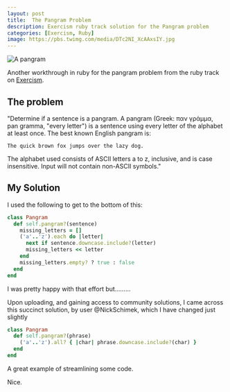 ```yaml
---
layout: post
title:  The Pangram Problem
description: Exercism ruby track solution for the Pangram problem
categories: [Exercism, Ruby]
image: https://pbs.twimg.com/media/DTc2NI_XcAAxsIY.jpg
---
```


![A pangram](https://pbs.twimg.com/media/DTc2NI_XcAAxsIY.jpg)

Another workthrough in ruby for the pangram problem from the ruby track on [Exercism](https://exercism.io/).

## The problem
"Determine if a sentence is a pangram. A pangram (Greek: παν γράμμα, pan gramma, "every letter") is a sentence using every letter of the alphabet at least once. The best known English pangram is:

    The quick brown fox jumps over the lazy dog.

The alphabet used consists of ASCII letters a to z, inclusive, and is case insensitive. Input will not contain non-ASCII symbols."

## My Solution

I used the following to get to the bottom of this:

~~~ruby
class Pangram
  def self.pangram?(sentence)
    missing_letters = []
    ('a'..'z').each do |letter|
      next if sentence.downcase.include?(letter)
      missing_letters << letter
    end
    missing_letters.empty? ? true : false
  end
end
~~~

I was pretty happy with that effort but.........

Upon uploading, and gaining access to community solutions, I came across this succinct solution, by user @NickSchimek, which I have changed just slightly

~~~ruby
class Pangram
  def self.pangram?(phrase)
    ('a'..'z').all? { |char| phrase.downcase.include?(char) }
  end
end
~~~

A great example of streamlining some code.

Nice.

